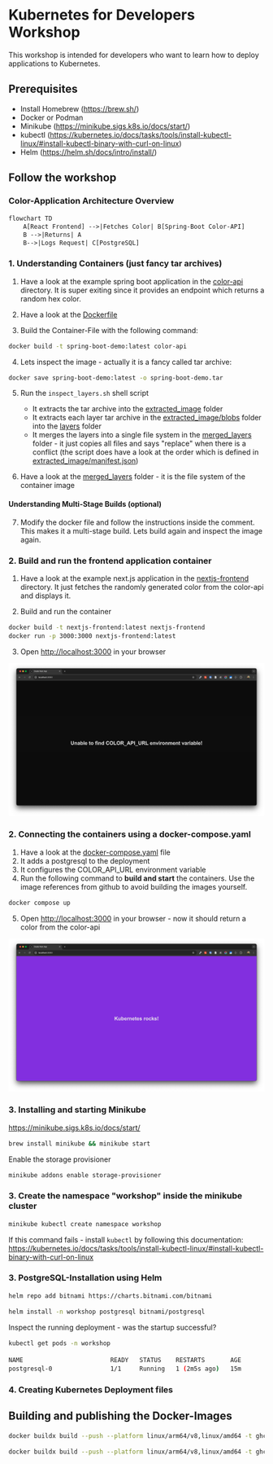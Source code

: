 # Kubernetes for Developers Workshop

This workshop is intended for developers who want to learn how to deploy applications to Kubernetes.

## Prerequisites
- Install Homebrew (https://brew.sh/)
- Docker or Podman
- Minikube (https://minikube.sigs.k8s.io/docs/start/)
- kubectl (https://kubernetes.io/docs/tasks/tools/install-kubectl-linux/#install-kubectl-binary-with-curl-on-linux)
- Helm (https://helm.sh/docs/intro/install/)

## Follow the workshop


### Color-Application Architecture Overview

```mermaid
flowchart TD
    A[React Frontend] -->|Fetches Color| B[Spring-Boot Color-API]
    B -->|Returns| A
    B-->|Logs Request| C[PostgreSQL]
```


### 1. Understanding Containers (just fancy tar archives)

1. Have a look at the example spring boot application in the [color-api](color-api) directory. It is super exiting since it provides an endpoint which returns a random hex color.

2. Have a look at the [Dockerfile](color-api/Dockerfile)
3. Build the Container-File with the following command:
```bash
docker build -t spring-boot-demo:latest color-api
```

4. Lets inspect the image - actually it is a fancy called tar archive:
```bash
docker save spring-boot-demo:latest -o spring-boot-demo.tar
```

5. Run the `inspect_layers.sh` shell script
   - It extracts the tar archive into the [extracted_image](extracted_image) folder
   - It extracts each layer tar archive in the [extracted_image/blobs](extracted_image/blobs) folder into the [layers](layers) folder
   - It merges the layers into a single file system in the [merged_layers](merged_layers) folder - it just copies all files and says "replace" when there is a conflict (the script does have a look at the order which is defined in [extracted_image/manifest.json](extracted_image/manifest.json))

6. Have a look at the [merged_layers](merged_layers) folder - it is the file system of the container image

#### Understanding Multi-Stage Builds (optional)

7. Modify the docker file and follow the instructions inside the comment. This makes it a multi-stage build. Lets build again and inspect the image again.

### 2. Build and run the frontend application container

1. Have a look at the example next.js application in the [nextjs-frontend](nextjs-frontend) directory. It just fetches the randomly generated color from the color-api and displays it.

2. Build and run the container

```bash
docker build -t nextjs-frontend:latest nextjs-frontend
docker run -p 3000:3000 nextjs-frontend:latest
```

3. Open [http://localhost:3000](http://localhost:3000) in your browser

<img src="docs/err.png" width="750">



### 2. Connecting the containers using a docker-compose.yaml

1. Have a look at the [docker-compose.yaml](docker-compose.yaml) file
2. It adds a postgresql to the deployment
3. It configures the COLOR_API_URL environment variable
4. Run the following command to **build and start** the containers. Use the image references from github to avoid building the images yourself.

```bash
docker compose up
```

5. Open [http://localhost:3000](http://localhost:3000) in your browser - now it should return a color from the color-api

<img src="docs/result.png" width="750">

### 3. Installing and starting Minikube

https://minikube.sigs.k8s.io/docs/start/

```bash
brew install minikube && minikube start
```

Enable the storage provisioner

```bash
minikube addons enable storage-provisioner
```

### 3. Create the namespace "workshop" inside the minikube cluster

```bash
minikube kubectl create namespace workshop
```

If this command fails - install `kubectl` by following this documentation: https://kubernetes.io/docs/tasks/tools/install-kubectl-linux/#install-kubectl-binary-with-curl-on-linux

### 3. PostgreSQL-Installation using Helm

```bash
helm repo add bitnami https://charts.bitnami.com/bitnami
```

```bash
helm install -n workshop postgresql bitnami/postgresql
```

Inspect the running deployment - was the startup successful?

```bash
kubectl get pods -n workshop

NAME                        READY   STATUS    RESTARTS       AGE
postgresql-0                1/1     Running   1 (2m5s ago)   15m
```


### 4. Creating Kubernetes Deployment files



## Building and publishing the Docker-Images

```bash
docker buildx build --push --platform linux/arm64/v8,linux/amd64 -t ghcr.io/l3montree-dev/kubernetes-developer-workshop/nextjs-frontend:latest nextjs-frontend
```


```bash
docker buildx build --push --platform linux/arm64/v8,linux/amd64 -t ghcr.io/l3montree-dev/kubernetes-developer-workshop/color-api:latest color-api
```
